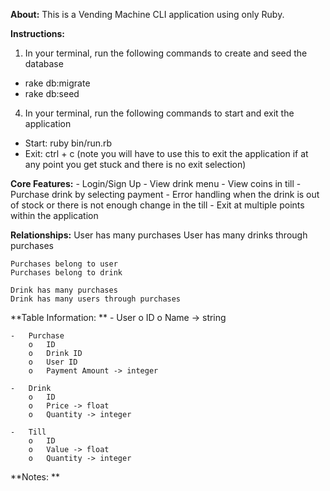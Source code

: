 **About:** This is a Vending Machine CLI application using only Ruby. 

**Instructions:**
1. In your terminal, run the following commands to create and seed the database
 - rake db:migrate
 - rake db:seed
4. In your terminal, run the following commands to start and exit the application 
 - Start: ruby bin/run.rb 
 - Exit: ctrl + c (note you will have to use this to exit the application if at any point you get stuck and there is no exit selection)

**Core Features:**
    - Login/Sign Up
    - View drink menu
    - View coins in till
    - Purchase drink by selecting payment
    - Error handling when the drink is out of stock or there is not enough change in the till
    - Exit at multiple points within the application
    
**Relationships:**
    User has many purchases
	User has many drinks through purchases

	Purchases belong to user
	Purchases belong to drink

	Drink has many purchases
	Drink has many users through purchases 


**Table Information: **
    -	User
        o	ID
        o	Name -> string

    -	Purchase
        o	ID
        o	Drink ID 
        o	User ID
        o	Payment Amount -> integer

    -	Drink
        o	ID
        o	Price -> float
        o	Quantity -> integer

    -	Till
        o	ID
        o	Value -> float
        o	Quantity -> integer

**Notes: **
